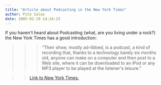 ```yaml
---
title: "Article about Podcasting in the New York Times"
author: Pito Salas
date: 2005-02-19 14:24:23
---
```

If you haven't heard about Podcasting (what, are you living under a rock?) the
New York Times has a good introduction:

>>

>>> "Their show, mostly ad-libbed, is a podcast, a kind of recording that,
thanks to a technology barely six months old, anyone can make on a computer
and then post to a Web site, where it can be downloaded to an iPod or any MP3
player to be played at the listener's leisure."

>>

>> [Link to New York
Times.](<http://www.nytimes.com/2005/02/19/technology/19podcasting.html?th=&adxnnl=1&adxnnlx=1108819334-ety0NN1ooB7p6C/KKvH+oQ>)


